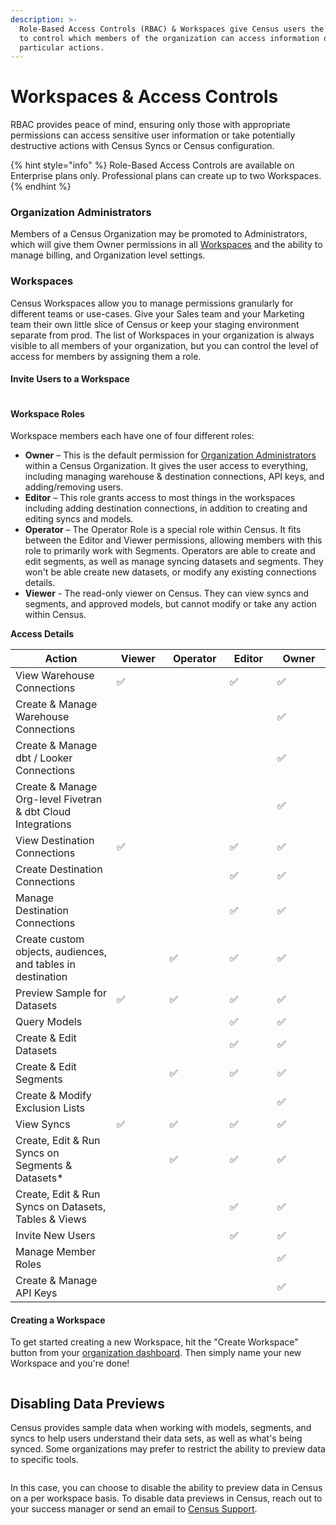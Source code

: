 ```yaml
---
description: >-
  Role-Based Access Controls (RBAC) & Workspaces give Census users the ability
  to control which members of the organization can access information or take
  particular actions.
---
```


# Workspaces & Access Controls

RBAC provides peace of mind, ensuring only those with appropriate permissions can access sensitive user information or take potentially destructive actions with Census Syncs or Census configuration.

{% hint style="info" %}
Role-Based Access Controls are available on Enterprise plans only. Professional plans can create up to two Workspaces.
{% endhint %}

### Organization Administrators

Members of a Census Organization may be promoted to Administrators, which will give them Owner permissions in all [Workspaces](workspaces-and-access-controls.md#workspaces) and the ability to manage billing, and Organization level settings.

### Workspaces

Census Workspaces allow you to manage permissions granularly for different teams or use-cases. Give your Sales team and your Marketing team their own little slice of Census or keep your staging environment separate from prod. The list of Workspaces in your organization is always visible to all members of your organization, but you can control the level of access for members by assigning them a role.

#### Invite Users to a Workspace

<figure><img src="../../.gitbook/assets/image (31).png" alt=""><figcaption></figcaption></figure>

#### Workspace Roles

Workspace members each have one of four different roles:

* **Owner** – This is the default permission for [Organization Administrators](workspaces-and-access-controls.md#account-administrators) within a Census Organization. It gives the user access to everything, including managing warehouse & destination connections, API keys, and adding/removing users.
* **Editor** – This role grants access to most things in the workspaces including adding destination connections, in addition to creating and editing syncs and models.
* **Operator** – The Operator Role is a special role within Census. It fits between the Editor and Viewer permissions, allowing members with this role to primarily work with Segments. Operators are able to create and edit segments, as well as manage syncing datasets and segments. They won't be able create new datasets, or modify any existing connections details.
* **Viewer** - The read-only viewer on Census. They can view syncs and segments, and approved models, but cannot modify or take any action within Census.

**Access Details**

<table><thead><tr><th width="295">Action</th><th width="108">Viewer</th><th width="112">Operator</th><th width="101">Editor</th><th width="119">Owner</th></tr></thead><tbody><tr><td>View Warehouse Connections</td><td><span data-gb-custom-inline data-tag="emoji" data-code="2705">✅</span></td><td></td><td><span data-gb-custom-inline data-tag="emoji" data-code="2705">✅</span></td><td><span data-gb-custom-inline data-tag="emoji" data-code="2705">✅</span></td></tr><tr><td>Create &#x26; Manage Warehouse Connections</td><td></td><td></td><td></td><td><span data-gb-custom-inline data-tag="emoji" data-code="2705">✅</span></td></tr><tr><td>Create &#x26; Manage dbt / Looker Connections</td><td></td><td></td><td></td><td><span data-gb-custom-inline data-tag="emoji" data-code="2705">✅</span></td></tr><tr><td>Create &#x26; Manage Org-level Fivetran &#x26; dbt Cloud Integrations</td><td></td><td></td><td></td><td><span data-gb-custom-inline data-tag="emoji" data-code="2705">✅</span></td></tr><tr><td>View Destination Connections</td><td><span data-gb-custom-inline data-tag="emoji" data-code="2705">✅</span></td><td></td><td><span data-gb-custom-inline data-tag="emoji" data-code="2705">✅</span></td><td><span data-gb-custom-inline data-tag="emoji" data-code="2705">✅</span></td></tr><tr><td>Create Destination Connections</td><td></td><td></td><td><span data-gb-custom-inline data-tag="emoji" data-code="2705">✅</span></td><td><span data-gb-custom-inline data-tag="emoji" data-code="2705">✅</span></td></tr><tr><td>Manage Destination Connections</td><td></td><td></td><td><span data-gb-custom-inline data-tag="emoji" data-code="2705">✅</span></td><td><span data-gb-custom-inline data-tag="emoji" data-code="2705">✅</span></td></tr><tr><td>Create custom objects, audiences, and tables in destination</td><td></td><td><span data-gb-custom-inline data-tag="emoji" data-code="2705">✅</span></td><td><span data-gb-custom-inline data-tag="emoji" data-code="2705">✅</span></td><td><span data-gb-custom-inline data-tag="emoji" data-code="2705">✅</span></td></tr><tr><td>Preview Sample for Datasets</td><td><span data-gb-custom-inline data-tag="emoji" data-code="2705">✅</span></td><td><span data-gb-custom-inline data-tag="emoji" data-code="2705">✅</span></td><td><span data-gb-custom-inline data-tag="emoji" data-code="2705">✅</span></td><td><span data-gb-custom-inline data-tag="emoji" data-code="2705">✅</span></td></tr><tr><td>Query Models</td><td></td><td></td><td><span data-gb-custom-inline data-tag="emoji" data-code="2705">✅</span></td><td><span data-gb-custom-inline data-tag="emoji" data-code="2705">✅</span></td></tr><tr><td>Create &#x26; Edit Datasets</td><td></td><td></td><td><span data-gb-custom-inline data-tag="emoji" data-code="2705">✅</span></td><td><span data-gb-custom-inline data-tag="emoji" data-code="2705">✅</span></td></tr><tr><td>Create &#x26; Edit Segments</td><td></td><td><span data-gb-custom-inline data-tag="emoji" data-code="2705">✅</span></td><td><span data-gb-custom-inline data-tag="emoji" data-code="2705">✅</span></td><td><span data-gb-custom-inline data-tag="emoji" data-code="2705">✅</span></td></tr><tr><td>Create &#x26; Modify Exclusion Lists</td><td></td><td></td><td></td><td><span data-gb-custom-inline data-tag="emoji" data-code="2705">✅</span></td></tr><tr><td>View Syncs</td><td><span data-gb-custom-inline data-tag="emoji" data-code="2705">✅</span></td><td><span data-gb-custom-inline data-tag="emoji" data-code="2705">✅</span></td><td><span data-gb-custom-inline data-tag="emoji" data-code="2705">✅</span></td><td><span data-gb-custom-inline data-tag="emoji" data-code="2705">✅</span></td></tr><tr><td>Create, Edit &#x26; Run Syncs on Segments &#x26; Datasets*</td><td></td><td><span data-gb-custom-inline data-tag="emoji" data-code="2705">✅</span></td><td><span data-gb-custom-inline data-tag="emoji" data-code="2705">✅</span></td><td><span data-gb-custom-inline data-tag="emoji" data-code="2705">✅</span></td></tr><tr><td>Create, Edit &#x26; Run Syncs on Datasets, Tables &#x26; Views</td><td></td><td></td><td><span data-gb-custom-inline data-tag="emoji" data-code="2705">✅</span></td><td><span data-gb-custom-inline data-tag="emoji" data-code="2705">✅</span></td></tr><tr><td>Invite New Users</td><td></td><td></td><td><span data-gb-custom-inline data-tag="emoji" data-code="2705">✅</span></td><td><span data-gb-custom-inline data-tag="emoji" data-code="2705">✅</span></td></tr><tr><td>Manage Member Roles</td><td></td><td></td><td></td><td><span data-gb-custom-inline data-tag="emoji" data-code="2705">✅</span></td></tr><tr><td>Create &#x26; Manage API Keys</td><td></td><td></td><td></td><td><span data-gb-custom-inline data-tag="emoji" data-code="2705">✅</span></td></tr></tbody></table>

#### Creating a Workspace

To get started creating a new Workspace, hit the "Create Workspace" button from your [organization dashboard](https://app.getcensus.com/home). Then simply name your new Workspace and you're done!

<figure><img src="../../.gitbook/assets/Screen Shot 2022-11-22 at 12.12.58 PM.png" alt=""><figcaption></figcaption></figure>

## Disabling Data Previews

Census provides sample data when working with models, segments, and syncs to help users understand their data sets, as well as what's being synced. Some organizations may prefer to restrict the ability to preview data to specific tools.

<figure><img src="../../.gitbook/assets/Disable Data Previews (2).png" alt=""><figcaption></figcaption></figure>

In this case, you can choose to disable the ability to preview data in Census on a per workspace basis. To disable data previews in Census, reach out to your success manager or send an email to [Census Support](mailto:support@getcensus.com).
